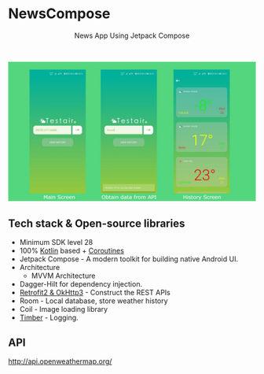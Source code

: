 # NewsCompose
<p align="center">  
News App Using Jetpack Compose
</p>
</br>
<p align="center"><img src="testair_app.jpg" width="650"/></p>

## Tech stack & Open-source libraries
- Minimum SDK level 28
- 100% [Kotlin](https://kotlinlang.org/) based + [Coroutines](https://github.com/Kotlin/kotlinx.coroutines)
- Jetpack Compose - A modern toolkit for building native Android UI.
- Architecture
  - MVVM Architecture  
- Dagger-Hilt for dependency injection.
- [Retrofit2 & OkHttp3](https://github.com/square/retrofit) - Construct the REST APIs
- Room - Local database, store weather history
- Coil - Image loading library
- [Timber](https://github.com/JakeWharton/timber) - Logging.

## API
http://api.openweathermap.org/
